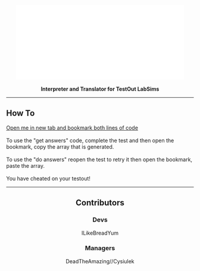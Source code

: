 <p align="center">
        <img src="https://raw.githubusercontent.com/DeadTheAmazing/TestFuck-Interpreter/e4348a665b9efc3d4380371e808f7ce58940f907/testfuck.svg?sanitize=true"
        height="200">
</p>
<p align=center><b>Interpreter and Translator for TestOut LabSims</b></p>
<hr>
<h2> How To </h2>
<p><a href="https://github.com/DeadTheAmazing/TestFuck-Interpreter/blob/main/bookmarks.txt" alt="funny">Open me in new tab and bookmark both lines of code</a><br>
<br>To use the "get answers" code, complete the test and then open the bookmark, copy the array that is generated.<br>
<br>To use the "do answers" reopen the test to retry it then open the bookmark, paste the array.<br>
<br>You have cheated on your testout!
<hr>
<h2 align="center"> Contributors </h2>
<h3 align="center"> Devs </h3>
<p align="center">ILikeBreadYum</p>
<h3 align="center"> Managers </h3>
<p align="center">DeadTheAmazing//Cysiulek</p>

